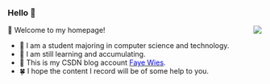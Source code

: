 ### Hello 🌊

<img align="right" src="https://github-readme-stats.vercel.app/api?username=WF2000&show_icons=true&icon_color=718096&text_color=718096&bg_color=ffffff&hide_title=true" />


📘 Welcome to my homepage!

- 🌲 I am a student majoring in computer science and technology.
- 🌳 I am still learning and accumulating. 
- 🎄 This is my CSDN blog account <a href="https://blog.csdn.net/wufan2000?spm=1000.2115.3001.5343"><font color="blue">Faye Wies</font></a>.
- 🍀 I hope the content I record will be of some help to you.


